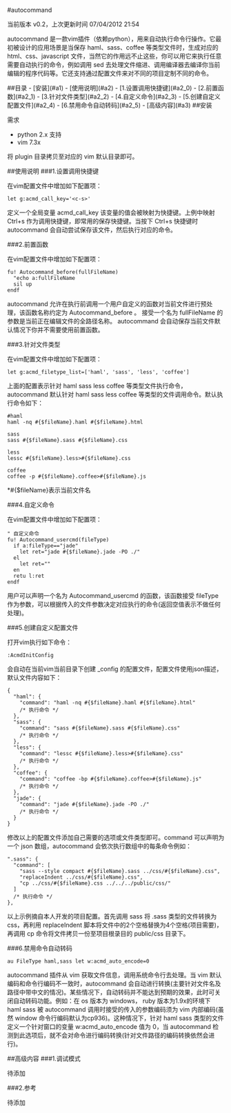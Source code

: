 #autocommand

当前版本 v0.2，上次更新时间 07/04/2012 21:54

autocommand 是一款vim插件（依赖python），用来自动执行命令行操作。它最初被设计的应用场景是当保存 haml、sass、coffee 等类型文件时，生成对应的 html、css、javascript 文件，当然它的作用远不止这些，你可以用它来执行任意需要自动执行的命令，例如调用 sed 去处理文件缩进、调用编译器去编译你当前编辑的程序代码等。它还支持通过配置文件来对不同的项目定制不同的命令。

<a name="a0" />
##目录
- [安装](#a1)
- [使用说明](#a2)
  - [1.设置调用快捷键](#a2_0)
  - [2.前置函数](#a2_1)
  - [3.针对文件类型](#a2_2)
  - [4.自定义命令](#a2_3)
  - [5.创建自定义配置文件](#a2_4)
  - [6.禁用命令自动转码](#a2_5)
- [高级内容](#a3)


<a name="a1" />
##安装

需求

- python 2.x 支持
- vim 7.3x

将 plugin 目录拷贝至对应的 vim 默认目录即可。

<a name="a2" />
##使用说明

<a name="a2_0" />
###1.设置调用快捷键

在vim配置文件中增加如下配置项：

	let g:acmd_call_key='<c-s>'

定义一个全局变量 acmd_call_key 该变量的值会被映射为快捷键。上例中映射 Ctrl+s 作为调用快捷键，即常用的保存快捷键。当按下 Ctrl+s 快捷键时 autocommand 会自动尝试保存该文件，然后执行对应的命令。

<a name="a2_1" />
###2.前置函数

在vim配置文件中增加如下配置项：

	fu! Autocommand_before(fullFileName)
	  "echo a:fullFileName
	  sil up
	endf

autocommand 允许在执行前调用一个用户自定义的函数对当前文件进行预处理，该函数名称约定为 Autocommand_before 。 接受一个名为 fullFileName 的参数是当前正在编辑文件的全路径名称。 autocommand 会自动保存当前文件默认情况下你并不需要使用前置函数。

<a name="a2_2" />
###3.针对文件类型

在vim配置文件中增加如下配置项：

	let g:acmd_filetype_list=['haml', 'sass', 'less', 'coffee']

上面的配置表示针对 haml sass less coffee 等类型文件执行命令，autocommand 默认针对 haml sass less coffee 等类型的文件调用命令。默认执行命令如下：

	#haml
	haml -nq #{$fileName}.haml #{$fileName}.html
	
	sass
	sass #{$fileName}.sass #{$fileName}.css
	
	less
	lessc #{$fileName}.less>#{$fileName}.css
	
	coffee
	coffee -p #{$fileName}.coffee>#{$fileName}.js

*#{$fileName}表示当前文件名

<a name="a2_3" />
###4.自定义命令

在vim配置文件中增加如下配置项：

	" 自定义命令
	fu! Autocommand_usercmd(fileType)
	  if a:fileType=="jade"
	    let ret="jade #{$fileName}.jade -PO ./"
	  el
	    let ret=""
	  en
	  retu l:ret
	endf

用户可以声明一个名为 Autocommand_usercmd 的函数，该函数接受 fileType 作为参数，可以根据传入的文件参数决定对应执行的命令(返回空值表示不做任何处理)。

<a name="a2_4" />
###5.创建自定义配置文件

打开vim执行如下命令：

	:AcmdInitConfig

会自动在当前vim当前目录下创建 _config 的配置文件，配置文件使用json描述，默认文件内容如下：

	{
	  "haml": {
	    "command": "haml -nq #{$fileName}.haml #{$fileName}.html"
	    /* 执行命令 */
	  },
	  "sass": {
	    "command": "sass #{$fileName}.sass #{$fileName}.css"
	    /* 执行命令 */
	  },
	  "less": {
	    "command": "lessc #{$fileName}.less>#{$fileName}.css"
	    /* 执行命令 */
	  },
	  "coffee": {
	    "command": "coffee -bp #{$fileName}.coffee>#{$fileName}.js"
	    /* 执行命令 */
	  },
	  "jade": {
	    "command": "jade #{$fileName}.jade -PO ./"
	    /* 执行命令 */
	  }
	}

修改以上的配置文件添加自己需要的选项或文件类型即可。command 可以声明为一个 json 数组，autocommand 会依次执行数组中的每条命令例如：

	".sass": {
	  "command": [
	    "sass --style compact #{$fileName}.sass ../css/#{$fileName}.css",
	    "replaceIndent ../css/#{$fileName}.css",
	    "cp ../css/#{$fileName}.css ../../../public/css/"
	  ]
	  /* 执行命令 */
	},

以上示例摘自本人开发的项目配置。首先调用 sass 将 .sass 类型的文件转换为 css，再利用 replaceIndent 脚本将文件中的2个空格替换为4个空格(项目需要)，再调用 cp 命令将文件拷贝一份至项目根录目的 public/css 目录下。

<a name="a2_5" />
###6.禁用命令自动转码

	au FileType haml,sass let w:acmd_auto_encode=0

autocommand 插件从 vim 获取文件信息，调用系统命令行去处理。当 vim 默认编码和命令行编码不一致时，autocommand 会自动进行转换(主要针对文件名及路径中带中文的情况)。某些情况下，自动转码并不能达到预期的效果，此时可关闭自动转码功能。例如：在 os 版本为 windows， ruby 版本为1.9x的环境下 haml sass 被 autocommand 调用时接受的传入的参数编码须为 vim 内部编码(虽然 window 命令行编码默认为cp936)。这种情况下，针对 haml sass 类型的文件定义一个针对窗口的变量 w:acmd_auto_encode 值为 0，当 autocommand 检测到此选项后，就不会对命令进行编码转换(针对文件路径的编码转换依然会进行)。

<a name="a3" />
##高级内容

<a name="a3_0">
###1.调试模式

待添加

<a name="a3_1">
###2.参考

待添加
